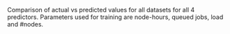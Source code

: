
Comparison of actual vs predicted values for all datasets for all 4 predictors. Parameters used for training are node-hours, queued jobs, load and #nodes.

